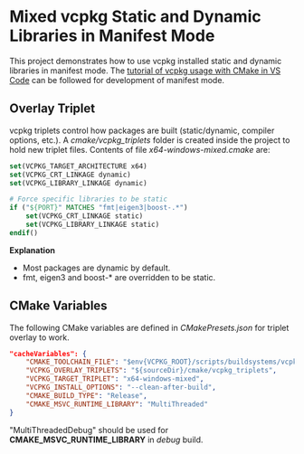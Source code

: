 # Mixed vcpkg Static and Dynamic Libraries in Manifest Mode

This project demonstrates how to use vcpkg installed static and dynamic libraries in manifest mode.
The [tutorial of vcpkg usage with CMake in VS
Code](https://learn.microsoft.com/en-us/vcpkg/get_started/get-started-vscode?pivots=shell-cmd) can
be followed for development of manifest mode.

## Overlay Triplet

vcpkg triplets control how packages are built (static/dynamic, compiler options, etc.). A
*cmake/vcpkg_triplets* folder is created inside the project to hold new triplet files. Contents of
file *x64-windows-mixed.cmake* are:

```cmake
set(VCPKG_TARGET_ARCHITECTURE x64)
set(VCPKG_CRT_LINKAGE dynamic)
set(VCPKG_LIBRARY_LINKAGE dynamic)

# Force specific libraries to be static
if ("${PORT}" MATCHES "fmt|eigen3|boost-.*")
    set(VCPKG_CRT_LINKAGE static)
    set(VCPKG_LIBRARY_LINKAGE static)
endif()
```

**Explanation**
- Most packages are dynamic by default.
- fmt, eigen3 and boost-* are overridden to be static.

## CMake Variables

The following CMake variables are defined in *CMakePresets.json* for triplet overlay to work.

```json
"cacheVariables": {
    "CMAKE_TOOLCHAIN_FILE": "$env{VCPKG_ROOT}/scripts/buildsystems/vcpkg.cmake",
    "VCPKG_OVERLAY_TRIPLETS": "${sourceDir}/cmake/vcpkg_triplets",
    "VCPKG_TARGET_TRIPLET": "x64-windows-mixed",
    "VCPKG_INSTALL_OPTIONS": "--clean-after-build",
    "CMAKE_BUILD_TYPE": "Release",
    "CMAKE_MSVC_RUNTIME_LIBRARY": "MultiThreaded"
}
```

"MultiThreadedDebug" should be used for **CMAKE_MSVC_RUNTIME_LIBRARY** in *debug* build.
